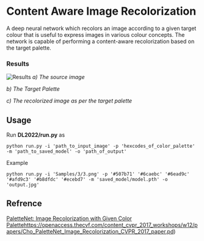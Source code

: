 
# Content Aware Image Recolorization
A deep neural network  which recolors an image according to a given target colour that is useful to express images in various colour concepts. The network is capable of
performing a content-aware recolorization based on the target palette. 

### Results
![Results](DL2022/Samples/results.png)
*a) The source image*

*b) The Target Palette*

*c) The recolorized image as per the target palette*

## Usage
Run __DL2022/run.py__ as

`python run.py -i 'path_to_input_image' -p 'hexcodes_of_color_palette' -m 'path_to_saved_model' -o 'path_of_output'`

Example

`python run.py -i 'Samples/3/3.png' -p '#507b71' '#6caebc' '#6ead9c' '#afd9c3' '#b8dfdc' '#ecebd7' -m 'saved_model/model.pth' -o 'output.jpg'`

## Refrence
[PaletteNet: Image Recolorization with Given Color Palette](https://openaccess.thecvf.com/content_cvpr_2017_workshops/w12/papers/Cho_PaletteNet_Image_Recolorization_CVPR_2017_paper.pdf)https://openaccess.thecvf.com/content_cvpr_2017_workshops/w12/papers/Cho_PaletteNet_Image_Recolorization_CVPR_2017_paper.pd)

